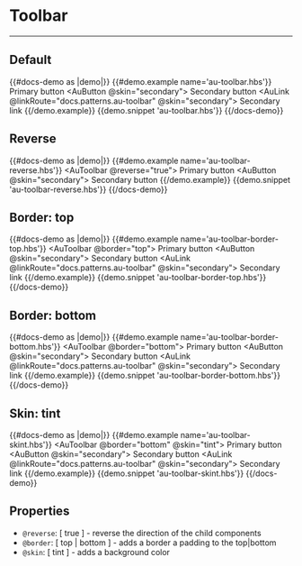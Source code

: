# Toolbar

---

## Default

{{#docs-demo as |demo|}}
  {{#demo.example name='au-toolbar.hbs'}}
    <AuToolbar>
      <AuToolbarGroup>
        <AuButton>
          Primary button
        </AuButton>
        <AuButton @skin="secondary">
          Secondary button
        </AuButton>
      </AuToolbarGroup>
      <AuLink @linkRoute="docs.patterns.au-toolbar" @skin="secondary">
        Secondary link
      </AuLink>
    </AuToolbar>
  {{/demo.example}}
  {{demo.snippet 'au-toolbar.hbs'}}
{{/docs-demo}}

## Reverse

{{#docs-demo as |demo|}}
  {{#demo.example name='au-toolbar-reverse.hbs'}}
    <AuToolbar @reverse="true">
      <AuToolbarGroup>
        <AuButton>
          Primary button
        </AuButton>
        <AuButton @skin="secondary">
          Secondary button
        </AuButton>
      </AuToolbarGroup>
    </AuToolbar>
  {{/demo.example}}
  {{demo.snippet 'au-toolbar-reverse.hbs'}}
{{/docs-demo}}

## Border: top

{{#docs-demo as |demo|}}
  {{#demo.example name='au-toolbar-border-top.hbs'}}
    <AuToolbar @border="top">
      <AuToolbarGroup>
        <AuButton>
          Primary button
        </AuButton>
        <AuButton @skin="secondary">
          Secondary button
        </AuButton>
      </AuToolbarGroup>
      <AuLink @linkRoute="docs.patterns.au-toolbar" @skin="secondary">
        Secondary link
      </AuLink>
    </AuToolbar>
  {{/demo.example}}
  {{demo.snippet 'au-toolbar-border-top.hbs'}}
{{/docs-demo}}

## Border: bottom

{{#docs-demo as |demo|}}
  {{#demo.example name='au-toolbar-border-bottom.hbs'}}
    <AuToolbar @border="bottom">
      <AuToolbarGroup>
        <AuButton>
          Primary button
        </AuButton>
        <AuButton @skin="secondary">
          Secondary button
        </AuButton>
      </AuToolbarGroup>
      <AuLink @linkRoute="docs.patterns.au-toolbar" @skin="secondary">
        Secondary link
      </AuLink>
    </AuToolbar>
  {{/demo.example}}
  {{demo.snippet 'au-toolbar-border-bottom.hbs'}}
{{/docs-demo}}

## Skin: tint

{{#docs-demo as |demo|}}
  {{#demo.example name='au-toolbar-skint.hbs'}}
    <AuToolbar @border="bottom" @skin="tint">
      <AuToolbarGroup>
        <AuButton>
          Primary button
        </AuButton>
        <AuButton @skin="secondary">
          Secondary button
        </AuButton>
      </AuToolbarGroup>
      <AuLink @linkRoute="docs.patterns.au-toolbar" @skin="secondary">
        Secondary link
      </AuLink>
    </AuToolbar>
  {{/demo.example}}
  {{demo.snippet 'au-toolbar-skint.hbs'}}
{{/docs-demo}}

## Properties
- `@reverse`: [ true ] - reverse the direction of the child components
- `@border`: [ top | bottom ] - adds a border a padding to the top|bottom
- `@skin`: [ tint ] - adds a background color
